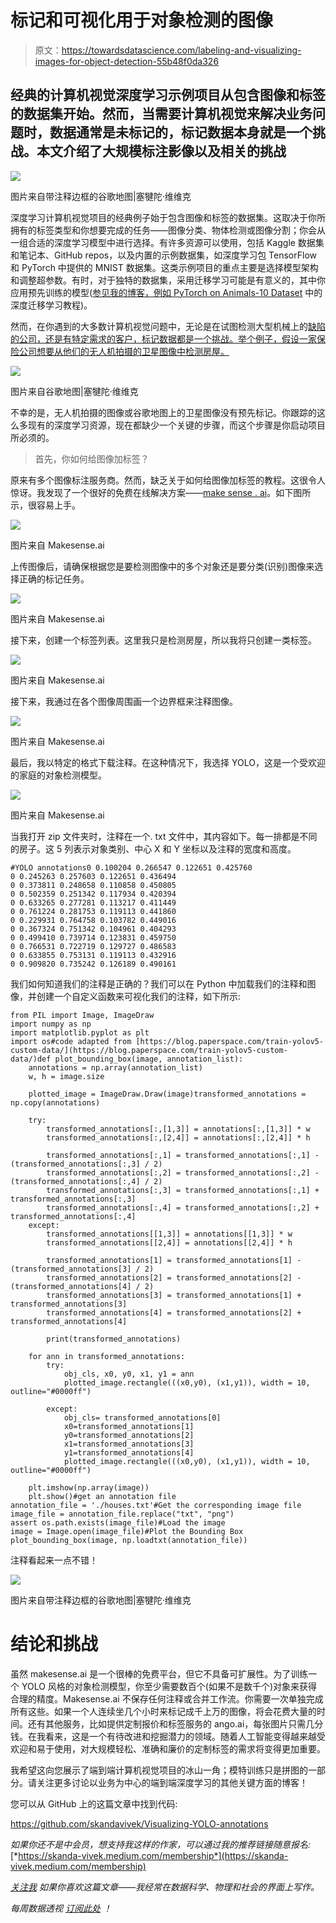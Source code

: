 # 标记和可视化用于对象检测的图像

> 原文：<https://towardsdatascience.com/labeling-and-visualizing-images-for-object-detection-55b48f0da326>

## 经典的计算机视觉深度学习示例项目从包含图像和标签的数据集开始。然而，当需要计算机视觉来解决业务问题时，数据通常是未标记的，标记数据本身就是一个挑战。本文介绍了大规模标注影像以及相关的挑战

![](img/b492d1f4ecd3f909b465f1266dc33be6.png)

图片来自带注释边框的谷歌地图|塞犍陀·维维克

深度学习计算机视觉项目的经典例子始于包含图像和标签的数据集。这取决于你所拥有的标签类型和你想要完成的任务——图像分类、物体检测或图像分割；你会从一组合适的深度学习模型中进行选择。有许多资源可以使用，包括 Kaggle 数据集和笔记本、GitHub repos，以及内置的示例数据集，如深度学习包 TensorFlow 和 PyTorch 中提供的 MNIST 数据集。这类示例项目的重点主要是选择模型架构和调整超参数。有时，对于独特的数据集，采用迁移学习可能是有意义的，其中你应用预先训练的模型([参见我的博客，例如 PyTorch on Animals-10 Dataset](https://chaoscontrol.net/transfer-learning-tutorial-using-pytorch-on-animals-10-dataset/) 中的深度迁移学习教程)。

然而，在你遇到的大多数计算机视觉问题中，无论是在试图检测大型机械上的[缺陷的公司，还是有特定需求的客户，标记数据都是一个挑战。举个例子，假设一家保险公司想要从他们的无人机拍摄的卫星图像中检测房屋。](http://www.nscorp.com/content/nscorp/en/bizns/developing-_intelligent-wayside-track-detectors.html)

![](img/8f6633d1c6fcb86622981a98b34b2a3e.png)

图片来自谷歌地图|塞犍陀·维维克

不幸的是，无人机拍摄的图像或谷歌地图上的卫星图像没有预先标记。你跟踪的这么多现有的深度学习资源，现在都缺少一个关键的步骤，而这个步骤是你启动项目所必须的。

> 首先，你如何给图像加标签？

原来有多个图像标注服务商。然而，缺乏关于如何给图像加标签的教程。这很令人惊讶。我发现了一个很好的免费在线解决方案——[make sense . ai](https://www.makesense.ai/)。如下图所示，很容易上手。

![](img/d2ac346f8e1f15efd00f48035faa8c00.png)

图片来自 Makesense.ai

上传图像后，请确保根据您是要检测图像中的多个对象还是要分类(识别)图像来选择正确的标记任务。

![](img/f62c2c1bc161f64ea0afa91a5ede4a08.png)

图片来自 Makesense.ai

接下来，创建一个标签列表。这里我只是检测房屋，所以我将只创建一类标签。

![](img/c032b37c7c3a0786ceba58680f8b8bd9.png)

图片来自 Makesense.ai

接下来，我通过在各个图像周围画一个边界框来注释图像。

![](img/b8a7033cdefa46c030fb5faa43e46000.png)

图片来自 Makesense.ai

最后，我以特定的格式下载注释。在这种情况下，我选择 YOLO，这是一个受欢迎的家庭的对象检测模型。

![](img/5bd7fd340d64a6c495b762ffd261ba80.png)

图片来自 Makesense.ai

当我打开 zip 文件夹时，注释在一个. txt 文件中，其内容如下。每一排都是不同的房子。这 5 列表示对象类别、中心 X 和 Y 坐标以及注释的宽度和高度。

```
#YOLO annotations0 0.100204 0.266547 0.122651 0.425760
0 0.245263 0.257603 0.122651 0.436494
0 0.373811 0.248658 0.110858 0.450805
0 0.502359 0.251342 0.117934 0.420394
0 0.633265 0.277281 0.113217 0.411449
0 0.761224 0.281753 0.119113 0.441860
0 0.229931 0.764758 0.103782 0.449016
0 0.367324 0.751342 0.104961 0.404293
0 0.499410 0.739714 0.123831 0.459750
0 0.766531 0.722719 0.129727 0.486583
0 0.633855 0.753131 0.119113 0.432916
0 0.909820 0.735242 0.126189 0.490161
```

我们如何知道我们的注释是正确的？我们可以在 Python 中加载我们的注释和图像，并创建一个自定义函数来可视化我们的注释，如下所示:

```
from PIL import Image, ImageDraw
import numpy as np
import matplotlib.pyplot as plt
import os#code adapted from [https://blog.paperspace.com/train-yolov5-custom-data/](https://blog.paperspace.com/train-yolov5-custom-data/)def plot_bounding_box(image, annotation_list):
    annotations = np.array(annotation_list)
    w, h = image.size

    plotted_image = ImageDraw.Draw(image)transformed_annotations = np.copy(annotations)

    try: 
        transformed_annotations[:,[1,3]] = annotations[:,[1,3]] * w
        transformed_annotations[:,[2,4]] = annotations[:,[2,4]] * h 

        transformed_annotations[:,1] = transformed_annotations[:,1] - (transformed_annotations[:,3] / 2)
        transformed_annotations[:,2] = transformed_annotations[:,2] - (transformed_annotations[:,4] / 2)
        transformed_annotations[:,3] = transformed_annotations[:,1] + transformed_annotations[:,3]
        transformed_annotations[:,4] = transformed_annotations[:,2] + transformed_annotations[:,4]
    except:
        transformed_annotations[[1,3]] = annotations[[1,3]] * w
        transformed_annotations[[2,4]] = annotations[[2,4]] * h 

        transformed_annotations[1] = transformed_annotations[1] - (transformed_annotations[3] / 2)
        transformed_annotations[2] = transformed_annotations[2] - (transformed_annotations[4] / 2)
        transformed_annotations[3] = transformed_annotations[1] + transformed_annotations[3]
        transformed_annotations[4] = transformed_annotations[2] + transformed_annotations[4]  

        print(transformed_annotations)

    for ann in transformed_annotations:
        try:
            obj_cls, x0, y0, x1, y1 = ann
            plotted_image.rectangle(((x0,y0), (x1,y1)), width = 10, outline="#0000ff")

        except: 
            obj_cls= transformed_annotations[0]
            x0=transformed_annotations[1]
            y0=transformed_annotations[2]
            x1=transformed_annotations[3]
            y1=transformed_annotations[4]
            plotted_image.rectangle(((x0,y0), (x1,y1)), width = 10, outline="#0000ff")

    plt.imshow(np.array(image))
    plt.show()#get an annotation file
annotation_file = './houses.txt'#Get the corresponding image file
image_file = annotation_file.replace("txt", "png")
assert os.path.exists(image_file)#Load the image
image = Image.open(image_file)#Plot the Bounding Box
plot_bounding_box(image, np.loadtxt(annotation_file))
```

注释看起来一点不错！

![](img/d9f78a3a7408ce6ef17337a52915d53b.png)

图片来自带注释边框的谷歌地图|塞犍陀·维维克

# 结论和挑战

虽然 makesense.ai 是一个很棒的免费平台，但它不具备可扩展性。为了训练一个 YOLO 风格的对象检测模型，你至少需要数百个(如果不是数千个)对象来获得合理的精度。Makesense.ai 不保存任何注释或合并工作流。你需要一次单独完成所有这些。如果一个人连续坐几个小时来标记成千上万的图像，将会花费大量的时间。还有其他服务，比如提供定制报价和标签服务的 ango.ai，每张图片只需几分钱。在我看来，这是一个有待改进和挖掘潜力的领域。随着人工智能变得越来越受欢迎和易于使用，对大规模轻松、准确和廉价的定制标签的需求将变得更加重要。

我希望这向您展示了端到端计算机视觉项目的冰山一角；模特训练只是拼图的一部分。请关注更多讨论以业务为中心的端到端深度学习的其他关键方面的博客！

您可以从 GitHub 上的这篇文章中找到代码:

https://github.com/skandavivek/Visualizing-YOLO-annotations

*如果你还不是中会员，想支持我这样的作家，可以通过我的推荐链接随意报名:*[*https://skanda-vivek.medium.com/membership*](https://skanda-vivek.medium.com/membership)

[*关注我*](https://medium.com/@skanda.vivek) *如果你喜欢这篇文章——我经常在数据科学、物理和社会的界面上写作。*

*每周数据透视* [*订阅此处*](https://skandavivek.substack.com/) *！*